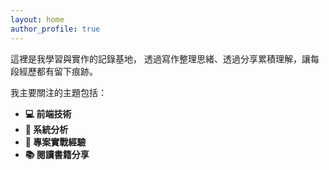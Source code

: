 ```yaml
---
layout: home
author_profile: true
---
```

這裡是我學習與實作的記錄基地，
透過寫作整理思緒、透過分享累積理解，讓每段經歷都有留下痕跡。

我主要關注的主題包括：

- **💻 前端技術**
- **🧠 系統分析**
- **🧪 專案實戰經驗**
- **📚 閱讀書籍分享**
